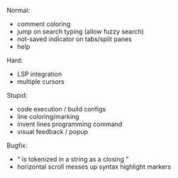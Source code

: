 Normal:
- comment coloring
- jump on search typing (allow fuzzy search)
- not-saved indicator on tabs/split panes
- help

Hard:
- LSP integration
- multiple cursors

Stupid:
- code execution / build configs
- line coloring/marking
- invent lines programming command
- visual feedback / popup

Bugfix:
- \" is tokenized in a string as a closing "
- horizontal scroll messes up syntax highlight markers
